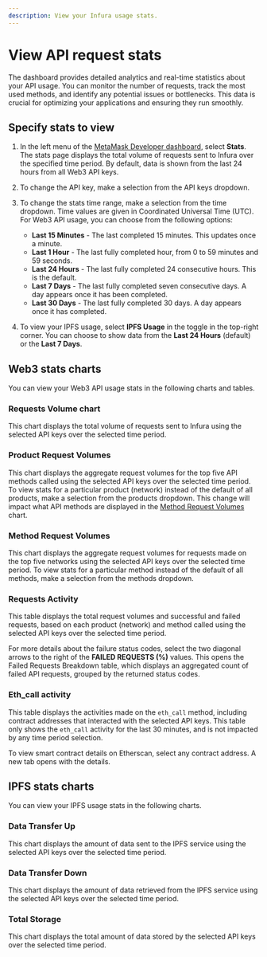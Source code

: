 ```yaml
---
description: View your Infura usage stats.
---
```


# View API request stats

The dashboard provides detailed analytics and real-time statistics about your API usage.
You can monitor the number of requests, track the most used methods, and identify any potential
issues or bottlenecks.
This data is crucial for optimizing your applications and ensuring they run smoothly.

## Specify stats to view

1. In the left menu of the [MetaMask Developer dashboard](https://developer.metamask.io/), select **Stats**.
   The stats page displays the total volume of requests sent to Infura over the specified time period.
   By default, data is shown from the last 24 hours from all Web3 API keys.

2. To change the API key, make a selection from the API keys dropdown.

3. To change the stats time range, make a selection from the time dropdown.
   Time values are given in Coordinated Universal Time (UTC).
   For Web3 API usage, you can choose from the following options:

   - **Last 15 Minutes** - The last completed 15 minutes.
     This updates once a minute.
   - **Last 1 Hour** - The last fully completed hour, from 0 to 59 minutes and 59 seconds.
   - **Last 24 Hours** - The last fully completed 24 consecutive hours.
     This is the default.
   - **Last 7 Days** - The last fully completed seven consecutive days.
     A day appears once it has been completed.
   - **Last 30 Days** - The last fully completed 30 days.
     A day appears once it has completed.

4. To view your IPFS usage, select **IPFS Usage** in the toggle in the top-right corner.
   You can choose to show data from the **Last 24 Hours** (default) or the **Last 7 Days**.

## Web3 stats charts

You can view your Web3 API usage stats in the following charts and tables.

### Requests Volume chart

This chart displays the total volume of requests sent to Infura using the selected API keys over
the selected time period.

### Product Request Volumes

This chart displays the aggregate request volumes for the top five API methods called using the
selected API keys over the selected time period.
To view stats for a particular product (network) instead of the default of all products, make a
selection from the products dropdown.
This change will impact what API methods are displayed in the
[Method Request Volumes](#method-request-volumes) chart.

### Method Request Volumes

This chart displays the aggregate request volumes for requests made on the top five networks using
the selected API keys over the selected time period.
To view stats for a particular method instead of the default of all methods, make a selection from
the methods dropdown.

### Requests Activity

This table displays the total request volumes and successful and failed requests, based on each
product (network) and method called using the selected API keys over the selected time period.

For more details about the failure status codes, select the two diagonal arrows to the right of the
**FAILED REQUESTS (%)** values.
This opens the Failed Requests Breakdown table, which displays an aggregated count of failed API
requests, grouped by the returned status codes.

### Eth_call activity

This table displays the activities made on the `eth_call` method, including contract addresses that
interacted with the selected API keys.
This table only shows the `eth_call` activity for the last 30 minutes, and is not impacted by any
time period selection.

To view smart contract details on Etherscan, select any contract address.
A new tab opens with the details.

## IPFS stats charts

You can view your IPFS usage stats in the following charts.

### Data Transfer Up

This chart displays the amount of data sent to the IPFS service using the selected API keys over
the selected time period.

### Data Transfer Down

This chart displays the amount of data retrieved from the IPFS service using the selected API keys
over the selected time period.

### Total Storage

This chart displays the total amount of data stored by the selected API keys over the selected
time period.
